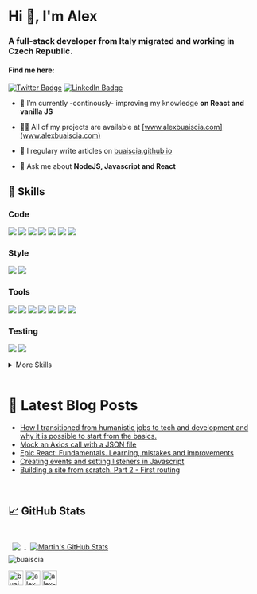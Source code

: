 <h1>Hi 👋, I'm Alex</h1>
<h3>A full-stack developer from Italy migrated and working in Czech Republic.</h3>
<h4>Find me here:</h4>

[![Twitter Badge](https://img.shields.io/badge/Twitter-Profile-informational?style=flat&logo=twitter&logoColor=white&color=1CA2F1)](https://twitter.com/AlexBuaiscia)
[![LinkedIn Badge](https://img.shields.io/badge/LinkedIn-Profile-informational?style=flat&logo=linkedin&logoColor=white&color=0D76A8)](https://www.linkedin.com/in/alex-buaiscia/)

- 🌱 I’m currently -continously- improving my knowledge **on React and vanilla JS**

- 👨‍💻 All of my projects are available at [www.alexbuaiscia.com](www.alexbuaiscia.com)

- 📝 I regulary write articles on [buaiscia.github.io](buaiscia.github.io)

- 💬 Ask me about **NodeJS, Javascript and React**

## 💼 Skills

### Code

![](https://img.shields.io/badge/JavaScript-informational?style=flat&logo=JavaScript&logoColor=white&color=blue)
![](https://img.shields.io/badge/TypeScript-informational?style=flat&logo=TypeScript&logoColor=white&color=blue)
![](https://img.shields.io/badge/React-informational?style=flat&logo=react&logoColor=white&color=blue)
![](https://img.shields.io/badge/NodeJS-informational?style=flat&logo=node.js&logoColor=white&color=blue)
![](https://img.shields.io/badge/Express-informational?style=flat&logo=Express&logoColor=white&color=blue)
![](https://img.shields.io/badge/AWS-informational?style=flat&logo=amazon-aws&logoColor=white&color=blue)
![](https://img.shields.io/badge/HTML5-informational?style=flat&logo=html5&logoColor=white&color=blue)


### Style

![](https://img.shields.io/badge/CSS3-informational?style=flat&logo=css3&logoColor=white&color=blue)
![](https://img.shields.io/badge/Sass-informational?style=flat&logo=Sass&logoColor=white&color=blue)


### Tools

![](https://img.shields.io/badge/Docker-informational?style=flat&logo=Docker&logoColor=white&color=blue)
![](https://img.shields.io/badge/NPM-informational?style=flat&logo=npm&logoColor=white&color=blue)
![](https://img.shields.io/badge/Babel-informational?style=flat&logo=Babel&logoColor=white&color=blue)
![](https://img.shields.io/badge/Postman-informational?style=flat&logo=Postman&logoColor=white&color=blue)
![](https://img.shields.io/badge/Gulp-informational?style=flat&logo=gulp&logoColor=white&color=blue)
![](https://img.shields.io/badge/Redis-informational?style=flat&logo=Redis&logoColor=white&color=blue)
![](https://img.shields.io/badge/Webpack-informational?style=flat&logo=webpack&logoColor=white&color=blue)

### Testing

![](https://img.shields.io/badge/Jest-informational?style=flat&logo=jest&logoColor=white&color=blue)
![](https://img.shields.io/badge/Mocha-informational?style=flat&logo=Mocha&logoColor=white&color=blue)

<details>
<summary>More Skills</summary>
<br>

![](https://img.shields.io/badge/Gatsby-informational?style=flat&logo=gatsby&logoColor=white&color=blue)
![](https://img.shields.io/badge/MongoDB-informational?style=flat&logo=MongoDB&logoColor=white&color=blue)
![](https://img.shields.io/badge/Jira-informational?style=flat&logo=Jira-Software&logoColor=white&color=blue)
![](https://img.shields.io/badge/GitHub-informational?style=flat&logo=GitHub&logoColor=white&color=blue)
![](https://img.shields.io/badge/Apache-informational?style=flat&logo=Apache&logoColor=white&color=blue)
![](https://img.shields.io/badge/Linux-informational?style=flat&logo=linux&logoColor=white&color=blue)

</details>

<br>

# 📩 Latest Blog Posts
<!-- BLOG-POST-LIST:START -->
- [How I transitioned from humanistic jobs to tech and development and why it is possible to start from the basics.](https://dev.to/buaiscia/how-i-transitioned-from-humanistic-jobs-to-tech-and-development-and-why-it-is-possible-to-start-from-the-basics-1p56)
- [Mock an Axios call with a JSON file](https://dev.to/buaiscia/mock-an-axios-call-with-a-json-file-1j49)
- [Epic React:  Fundamentals. Learning, mistakes and improvements](https://dev.to/buaiscia/epic-react-fundamentals-what-i-m-learning-3dh7)
- [Creating events and setting listeners in Javascript](https://dev.to/buaiscia/creating-events-and-setting-listeners-in-javascript-20al)
- [Building a site from scratch. Part 2 - First routing](https://dev.to/buaiscia/building-a-site-from-scratch-part-2-first-routing-177i)
<!-- BLOG-POST-LIST:END -->

<br>

## &#x1f4c8; GitHub Stats

<br>
<a href="https://github.com/buaiscia">
    <img align="center" style="margin:0.5rem" src="https://github-readme-stats.vercel.app/api/top-langs/?username=buaiscia&hide=html,css&title_color=ffffff&text_color=c9cacc&icon_color=blue&bg_color=1A2B34" />
</a>
<a href="https://github.com/buaiscia">
   <img align="center" style="margin:0.5rem" src="https://github-readme-stats.vercel.app/api?username=buaiscia&show_icons=true&line_height=27&count_private=true&title_color=ffffff&text_color=c9cacc&icon_color=4AB097&bg_color=1A2B34" alt="Martin's GitHub Stats" />
</a>

<br>

<img src="https://komarev.com/ghpvc/?username=buaiscia" alt="buaiscia" />

<br>

<a href="https://dev.to/buaiscia" target="blank"><img align="center" src="https://cdn.jsdelivr.net/npm/simple-icons@3.0.1/icons/dev-dot-to.svg" alt="buaiscia" height="30" width="30" /></a>
<a href="https://twitter.com/alexbuaiscia" target="blank"><img align="center" src="https://cdn.jsdelivr.net/npm/simple-icons@3.0.1/icons/twitter.svg" alt="alexbuaiscia" height="30" width="30" /></a>
<a href="https://linkedin.com/in/alex-buaiscia" target="blank"><img align="center" src="https://cdn.jsdelivr.net/npm/simple-icons@3.0.1/icons/linkedin.svg" alt="alex-buaiscia" height="30" width="30" /></a>
</p>
